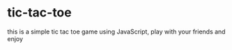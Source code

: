 # tic-tac-toe
this is a simple tic tac toe game using JavaScript, play with your friends and enjoy 
